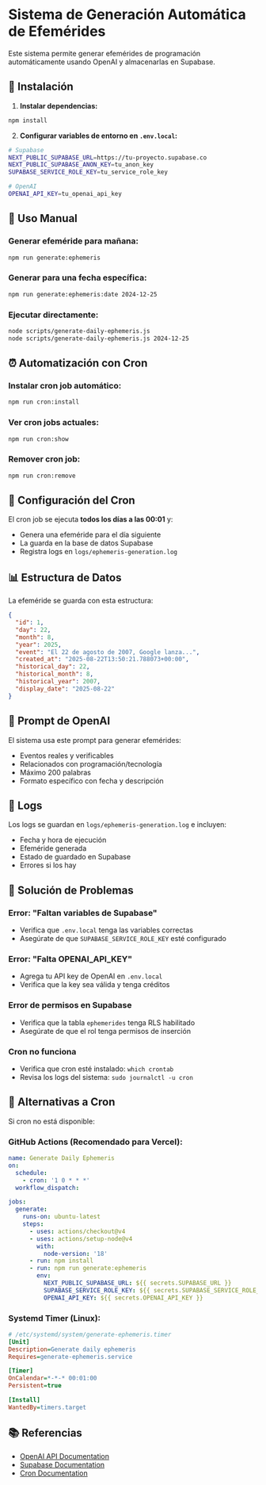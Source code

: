 # Sistema de Generación Automática de Efemérides

Este sistema permite generar efemérides de programación automáticamente usando OpenAI y almacenarlas en Supabase.

## 🚀 Instalación

1. **Instalar dependencias:**
```bash
npm install
```

2. **Configurar variables de entorno en `.env.local`:**
```bash
# Supabase
NEXT_PUBLIC_SUPABASE_URL=https://tu-proyecto.supabase.co
NEXT_PUBLIC_SUPABASE_ANON_KEY=tu_anon_key
SUPABASE_SERVICE_ROLE_KEY=tu_service_role_key

# OpenAI
OPENAI_API_KEY=tu_openai_api_key
```

## 📝 Uso Manual

### Generar efeméride para mañana:
```bash
npm run generate:ephemeris
```

### Generar para una fecha específica:
```bash
npm run generate:ephemeris:date 2024-12-25
```

### Ejecutar directamente:
```bash
node scripts/generate-daily-ephemeris.js
node scripts/generate-daily-ephemeris.js 2024-12-25
```

## ⏰ Automatización con Cron

### Instalar cron job automático:
```bash
npm run cron:install
```

### Ver cron jobs actuales:
```bash
npm run cron:show
```

### Remover cron job:
```bash
npm run cron:remove
```

## 🔧 Configuración del Cron

El cron job se ejecuta **todos los días a las 00:01** y:
- Genera una efeméride para el día siguiente
- La guarda en la base de datos Supabase
- Registra logs en `logs/ephemeris-generation.log`

## 📊 Estructura de Datos

La efeméride se guarda con esta estructura:
```json
{
  "id": 1,
  "day": 22,
  "month": 8,
  "year": 2025,
  "event": "El 22 de agosto de 2007, Google lanza...",
  "created_at": "2025-08-22T13:50:21.788073+00:00",
  "historical_day": 22,
  "historical_month": 8,
  "historical_year": 2007,
  "display_date": "2025-08-22"
}
```

## 🎯 Prompt de OpenAI

El sistema usa este prompt para generar efemérides:
- Eventos reales y verificables
- Relacionados con programación/tecnología
- Máximo 200 palabras
- Formato específico con fecha y descripción

## 📝 Logs

Los logs se guardan en `logs/ephemeris-generation.log` e incluyen:
- Fecha y hora de ejecución
- Efeméride generada
- Estado de guardado en Supabase
- Errores si los hay

## 🚨 Solución de Problemas

### Error: "Faltan variables de Supabase"
- Verifica que `.env.local` tenga las variables correctas
- Asegúrate de que `SUPABASE_SERVICE_ROLE_KEY` esté configurado

### Error: "Falta OPENAI_API_KEY"
- Agrega tu API key de OpenAI en `.env.local`
- Verifica que la key sea válida y tenga créditos

### Error de permisos en Supabase
- Verifica que la tabla `ephemerides` tenga RLS habilitado
- Asegúrate de que el rol tenga permisos de inserción

### Cron no funciona
- Verifica que cron esté instalado: `which crontab`
- Revisa los logs del sistema: `sudo journalctl -u cron`

## 🔄 Alternativas a Cron

Si cron no está disponible:

### GitHub Actions (Recomendado para Vercel):
```yaml
name: Generate Daily Ephemeris
on:
  schedule:
    - cron: '1 0 * * *'
  workflow_dispatch:

jobs:
  generate:
    runs-on: ubuntu-latest
    steps:
      - uses: actions/checkout@v4
      - uses: actions/setup-node@v4
        with:
          node-version: '18'
      - run: npm install
      - run: npm run generate:ephemeris
        env:
          NEXT_PUBLIC_SUPABASE_URL: ${{ secrets.SUPABASE_URL }}
          SUPABASE_SERVICE_ROLE_KEY: ${{ secrets.SUPABASE_SERVICE_ROLE_KEY }}
          OPENAI_API_KEY: ${{ secrets.OPENAI_API_KEY }}
```

### Systemd Timer (Linux):
```ini
# /etc/systemd/system/generate-ephemeris.timer
[Unit]
Description=Generate daily ephemeris
Requires=generate-ephemeris.service

[Timer]
OnCalendar=*-*-* 00:01:00
Persistent=true

[Install]
WantedBy=timers.target
```

## 📚 Referencias

- [OpenAI API Documentation](https://platform.openai.com/docs)
- [Supabase Documentation](https://supabase.com/docs)
- [Cron Documentation](https://man7.org/linux/man-pages/man5/crontab.5.html)
